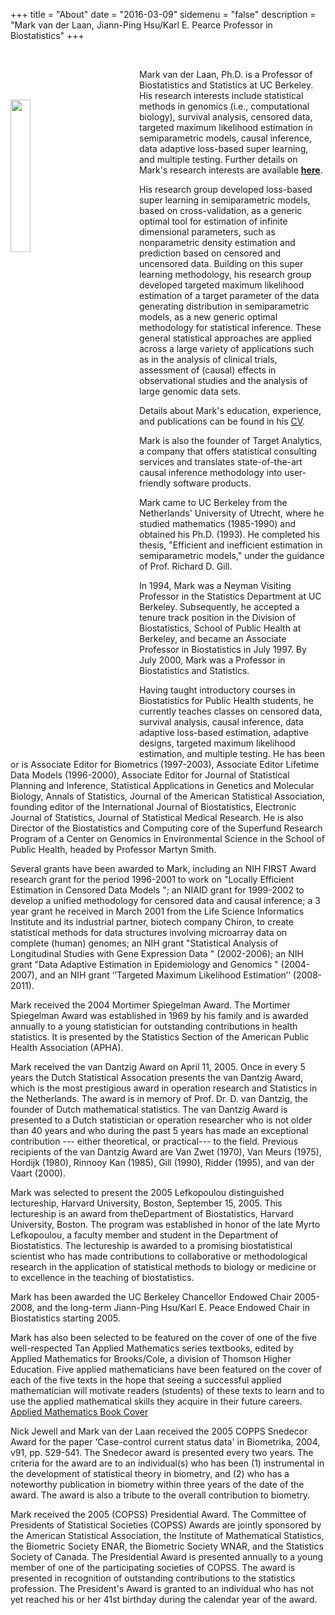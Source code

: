 +++
title = "About"
date = "2016-03-09"
sidemenu = "false"
description = "Mark van der Laan, Jiann-Ping Hsu/Karl E. Pearce Professor in Biostatistics"
+++

<img style="float: left;margin:5rem 5rem 5rem 0" src="../about-files/mark_profile.jpeg" width="25%" height="25%">
<br>

Mark van der Laan, Ph.D. is a Professor of Biostatistics and Statistics at UC
Berkeley. His research interests include statistical methods in genomics (i.e.,
computational biology), survival analysis, censored data, targeted maximum
likelihood estimation in semiparametric models, causal inference, data adaptive
loss-based super learning, and multiple testing. Further details on Mark's
research interests are available [__here__](../vdl-research).

His research group developed loss-based super learning in semiparametric models, based on cross-validation, as a generic optimal tool for estimation of infinite dimensional parameters, such as nonparametric density estimation and prediction based on censored and uncensored data. Building on this super learning methodology, his research group developed targeted maximum likelihood estimation of a target parameter of the data generating distribution in semiparametric models, as a new generic optimal methodology for statistical inference. These general statistical approaches are applied across a large variety of applications such as in the analysis of clinical trials, assessment of (causal) effects in observational studies and the analysis of large genomic data sets.

Details about Mark's education, experience, and publications can be found in his [CV](../about-files/vanderlaan-cv-20161112.pdf).

Mark is also the founder of Target Analytics, a company that offers statistical consulting services and translates state-of-the-art causal inference methodology into user-friendly software products.

Mark came to UC Berkeley from the Netherlands' University of Utrecht, where he studied mathematics (1985-1990) and obtained his Ph.D. (1993). He completed his thesis, "Efficient and inefficient estimation in semiparametric models," under the guidance of Prof. Richard D. Gill.

In 1994, Mark was a Neyman Visiting Professor in the Statistics Department at UC Berkeley. Subsequently, he accepted a tenure track position in the Division of Biostatistics, School of Public Health at Berkeley, and became an Associate Professor in Biostatistics in July 1997. By July 2000, Mark was a Professor in Biostatistics and Statistics.

Having taught introductory courses in Biostatistics for Public Health students, he currently teaches classes on censored data, survival analysis, causal inference, data adaptive loss-based estimation, adaptive designs, targeted maximum likelihood estimation, and multiple testing. He has been or is Associate Editor for Biometrics (1997-2003), Associate Editor Lifetime Data Models (1996-2000), Associate Editor for Journal of Statistical Planning and Inference, Statistical Applications in Genetics and Molecular Biology, Annals of Statistics, Journal of the American Statistical Association, founding editor of the International Journal of Biostatistics, Electronic Journal of Statistics, Journal of Statistical Medical Research. He is also Director of the Biostatistics and Computing core of the Superfund Research Program of a Center on Genomics in Environmental Science in the School of Public Health, headed by Professor Martyn Smith.

Several grants have been awarded to Mark, including an NIH FIRST Award research grant for the period 1996-2001 to work on "Locally Efficient Estimation in Censored Data Models "; an NIAID grant for 1999-2002 to develop a unified methodology for censored data and causal inference; a 3 year grant he received in March 2001 from the Life Science Informatics Institute and its industrial partner, biotech company Chiron, to create statistical methods for data structures involving microarray data on
complete (human) genomes; an NIH grant "Statistical Analysis of Longitudinal Studies with Gene Expression Data " (2002-2006); an NIH grant "Data Adaptive Estimation in Epidemiology and Genomics " (2004-2007), and an NIH grant ‘’Targeted Maximum Likelihood Estimation’’ (2008-2011).

Mark received the 2004 Mortimer Spiegelman Award. The Mortimer Spiegelman Award was established in 1969 by his family and is awarded annually to a young statistician for outstanding contributions in health statistics. It is presented by the Statistics Section of the American Public Health Association (APHA).

Mark received the van Dantzig Award on April 11, 2005. Once in every 5 years the Dutch Statistical Assocation presents the van Dantzig Award, which is the most prestigious award in operation research and Statistics in the Netherlands. The award is in memory of Prof. Dr. D. van Dantzig, the founder of Dutch mathematical statistics. The van Dantzig Award is presented to a Dutch statistician or operation researcher who is not older than 40 years and who during the past 5 years has made an exceptional contribution --- either theoretical, or practical--- to the field. Previous recipients of the van Dantzig Award are Van Zwet (1970), Van Meurs (1975), Hordijk (1980), Rinnooy Kan (1985), Gill (1990), Ridder (1995), and van der Vaart (2000).

Mark was selected to present the 2005 Lefkopoulou distinguished lectureship, Harvard University, Boston, September 15, 2005. This lectureship is an award from theDepartment of Biostatistics, Harvard University, Boston. The program was established in honor of the late Myrto Lefkopoulou, a faculty member and student in the Department of Biostatistics. The lectureship is awarded to a promising biostatistical scientist who has made contributions to collaborative or methodological
research in the application of statistical methods to biology or medicine or to excellence in the teaching of biostatistics.

Mark has been awarded the UC Berkeley Chancellor Endowed Chair 2005-2008, and the long-term Jiann-Ping Hsu/Karl E. Peace Endowed Chair in Biostatistics starting 2005.

Mark has also been selected to be featured on the cover of one of the five well-respected Tan Applied Mathematics series textbooks, edited by Applied Mathematics for Brooks/Cole, a division of Thomson Higher Education. Five applied mathematicians have been featured on the cover of each of the five texts in the hope that seeing a successful applied mathematician will motivate readers (students) of these texts to learn and to use the applied mathematical skills they acquire in their future careers. [Applied Mathematics Book Cover](../about-files/AppliedMathSEcover.jpg)

Nick Jewell and Mark van der Laan received the 2005 COPPS Snedecor Award for the paper 'Case-control current status data' in Biometrika, 2004, v91, pp. 529-541. The Snedecor award is presented every two years. The criteria for the award are to an individual(s) who has been (1) instrumental in the development of statistical theory in biometry, and (2) who has a noteworthy publication in biometry within three years of the date of the award. The award is also a tribute to the overall contribution to biometry.

Mark received the 2005 (COPSS) Presidential Award. The Committee of Presidents of Statistical Societies (COPSS) Awards are jointly sponsored by the American Statistical Association, the Institute of Mathematical Statistics, the Biometric Society ENAR, the Biometric Society WNAR, and the Statistics Society of Canada. The Presidential Award is presented annually to a young member of one of the participating societies of COPSS. The award is presented in recognition of outstanding contributions to the statistics profession. The President's Award is granted to an individual who has not yet reached his or her 41st birthday during the calendar year of the award.
